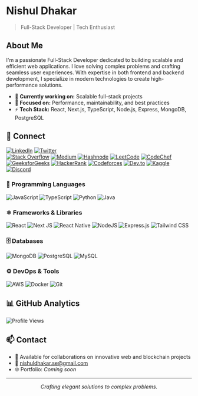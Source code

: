 # Nishul Dhakar
> Full-Stack Developer | Tech Enthusiast

## About Me
I'm a passionate Full-Stack Developer dedicated to building scalable and efficient web applications. I love solving complex problems and crafting seamless user experiences. With expertise in both frontend and backend development, I specialize in modern technologies to create high-performance solutions.

- 🔭 **Currently working on:** Scalable full-stack projects  
- 🎯 **Focused on:** Performance, maintainability, and best practices  
- ⚡ **Tech Stack:** React, Next.js, TypeScript, Node.js, Express, MongoDB, PostgreSQL  

## 🔗 Connect  
[![LinkedIn](https://img.shields.io/badge/LinkedIn-%230077B5.svg?logo=linkedin&logoColor=white)](https://linkedin.com/in/NishulDhakar) [![Twitter](https://img.shields.io/badge/Twitter-%231DA1F2.svg?logo=Twitter&logoColor=white)](https://twitter.com/NishulDhakar)  
[![Stack Overflow](https://img.shields.io/badge/Stack%20Overflow-%23F58025.svg?logo=stackoverflow&logoColor=white)](https://stackoverflow.com/users/27530377/nishul-dhakar) [![Medium](https://img.shields.io/badge/Medium-%23000000.svg?logo=medium&logoColor=white)](https://medium.com/@nishuldhakar) [![Hashnode](https://img.shields.io/badge/Hashnode-%232962FF.svg?logo=hashnode&logoColor=white)](https://hashnode.com/@Nishuldhakar) [![LeetCode](https://img.shields.io/badge/LeetCode-%23FFA116.svg?logo=leetcode&logoColor=black)](https://leetcode.com/u/Nishuldhakar/) [![CodeChef](https://img.shields.io/badge/CodeChef-%23007ACC.svg?logo=codechef&logoColor=white)](https://www.codechef.com/users/nishuldhakar) [![GeeksforGeeks](https://img.shields.io/badge/GeeksforGeeks-%2300C853.svg?logo=geeksforgeeks&logoColor=white)](https://www.geeksforgeeks.org/user/nishuldhakar/)
[![HackerRank](https://img.shields.io/badge/HackerRank-%232EC866.svg?logo=hackerrank&logoColor=white)](https://www.hackerrank.com/nishuldhakar) [![Codeforces](https://img.shields.io/badge/Codeforces-%231F8ACB.svg?logo=codeforces&logoColor=white)](https://codeforces.com/profile/nishuldhakar) [![Dev.to](https://img.shields.io/badge/Dev.to-%23000000.svg?logo=dev.to&logoColor=white)](https://dev.to/nishuldhakar) [![Kaggle](https://img.shields.io/badge/Kaggle-%23020F4B.svg?logo=kaggle&logoColor=white)](https://www.kaggle.com/nishuldhakar) [![Discord](https://img.shields.io/badge/Discord-%235865F2.svg?logo=discord&logoColor=white)](https://discord.com/users/1285059233439678465)  


### 🌟 Programming Languages
![JavaScript](https://img.shields.io/badge/javascript-%23323330.svg?style=for-the-badge&logo=javascript&logoColor=%23F7DF1E) ![TypeScript](https://img.shields.io/badge/typescript-%23007ACC.svg?style=for-the-badge&logo=typescript&logoColor=white) ![Python](https://img.shields.io/badge/python-%233776AB.svg?style=for-the-badge&logo=python&logoColor=white) ![Java](https://img.shields.io/badge/java-%23ED8B00.svg?style=for-the-badge&logo=java&logoColor=white)

### ⚛️ Frameworks & Libraries
![React](https://img.shields.io/badge/react-%2320232a.svg?style=for-the-badge&logo=react&logoColor=%2361DAFB) ![Next JS](https://img.shields.io/badge/Next-black?style=for-the-badge&logo=next.js&logoColor=white) ![React Native](https://img.shields.io/badge/react%20native-%2320232a.svg?style=for-the-badge&logo=react&logoColor=%2361DAFB) ![NodeJS](https://img.shields.io/badge/node.js-6DA55F?style=for-the-badge&logo=node.js&logoColor=white) ![Express.js](https://img.shields.io/badge/express.js-%23404d59.svg?style=for-the-badge&logo=express&logoColor=%2361DAFB) ![Tailwind CSS](https://img.shields.io/badge/TailwindCSS-%2338B2AC.svg?style=for-the-badge&logo=tailwind-css&logoColor=white)

### 🗄️ Databases
![MongoDB](https://img.shields.io/badge/MongoDB-%234ea94b.svg?style=for-the-badge&logo=mongodb&logoColor=white) ![PostgreSQL](https://img.shields.io/badge/postgresql-%23316192.svg?style=for-the-badge&logo=postgresql&logoColor=white) ![MySQL](https://img.shields.io/badge/mysql-%2300f.svg?style=for-the-badge&logo=mysql&logoColor=white)

### ⚙️ DevOps & Tools
![AWS](https://img.shields.io/badge/AWS-%23FF9900.svg?style=for-the-badge&logo=amazon-aws&logoColor=white) ![Docker](https://img.shields.io/badge/docker-%230db7ed.svg?style=for-the-badge&logo=docker&logoColor=white) ![Git](https://img.shields.io/badge/git-%23F05033.svg?style=for-the-badge&logo=git&logoColor=white)

## 📊 GitHub Analytics
![Profile Views](https://komarev.com/ghpvc/?username=NishulDhakar&color=brightgreen&style=flat-square)

## 📫 Contact
- 💼 Available for collaborations on innovative web and blockchain projects
- 📧 nishuldhakar.se@gmail.com
- 🌐 Portfolio: *Coming soon*

---

<div align="center">
    <i>Crafting elegant solutions to complex problems.</i>
</div>
